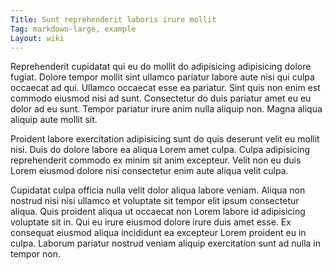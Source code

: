 ```yaml
---
Title: Sunt reprehenderit laboris irure mollit
Tag: markdown-large, example
Layout: wiki
---
```

Reprehenderit cupidatat qui eu do mollit do adipisicing adipisicing dolore fugiat. Dolore tempor mollit sint ullamco pariatur labore aute nisi qui culpa occaecat ad qui. Ullamco occaecat esse ea pariatur. Sint quis non enim est commodo eiusmod nisi ad sunt. Consectetur do duis pariatur amet eu eu dolor ad eu sunt. Tempor pariatur irure anim nulla aliquip non. Magna aliqua aliquip aute mollit sit.

Proident labore exercitation adipisicing sunt do quis deserunt velit eu mollit nisi. Duis do dolore labore ea aliqua Lorem amet culpa. Culpa adipisicing reprehenderit commodo ex minim sit anim excepteur. Velit non eu duis Lorem eiusmod dolore nisi consectetur enim aute aliqua velit culpa.

Cupidatat culpa officia nulla velit dolor aliqua labore veniam. Aliqua non nostrud nisi nisi ullamco et voluptate sit tempor elit ipsum consectetur aliqua. Quis proident aliqua ut occaecat non Lorem labore id adipisicing voluptate sit in. Qui eu irure eiusmod dolore irure duis amet esse. Ex consequat eiusmod aliqua incididunt ea excepteur Lorem proident eu in culpa. Laborum pariatur nostrud veniam aliquip exercitation sunt ad nulla in tempor non.